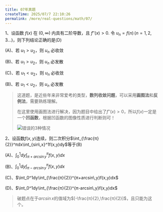 ```yaml
---
title: 07年真题
createTime: 2025/07/7 22:10:26
permalink: /more/real-questions/math/07/
---
```


1、设函数 $f(x)$ 在 $(0,\infty)$ 内具有二阶导数，且 $f''(x) > 0$. 令 $u_n=f(n)\,(n=1,2,3...)$，则下列结论正确的是(D)

(A)、若 $u_1>u_2$，则 ${u_n}$ 必收敛

(B)、若 $u_1>u_2$，则 ${u_n}$ 必发散

(C)、若 $u_1<u_2$，则 ${u_n}$ 必收敛

(B)、若 $u_1<u_2$，则 ${u_n}$ 必发散

> 这道题，是近些年来非常爱考的类型，**数列收敛问题**，可以采用**画图法**和**反例法**，需要熟练理解。
>
> 在这里使用画图法进行解决，因为题目中给出了$f''(x) > 0$，所以$f(x)$一定是一个**凹函数**，根据凹函数的图像性质进行判断则可！
>
> ![错误的3种情况](https://raw.githubusercontent.com/amatureemoprince/java-cofe-pictures/master/20250707215211472.jpg)

2、设函数$f(x,y)$连续，则二次积分$\int_{\frac{π}{2}}^πdx\int_{sin\,x}^1f(x,y)dy$等于(B)

(A)、$\int_0^1dy\int_{π+arcsin\,y}^πf(x,y)dx$

(B)、$\int_0^1dy\int_{π-arcsin\,y}^πf(x,y)dx$

(C)、$\int_0^1dy\int_{\frac{π}{2}}^{π+arcsin\,y}f(x,y)dx$

(D)、$\int_0^1dy\int_{\frac{π}{2}}^{π-arcsin\,y}f(x,y)dx$

> 破题点在于$arcsin\,x$的值域为$[-\frac{π}{2},\frac{π}{2}]$​，且只能为这个。
>
> 
